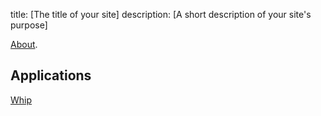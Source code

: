 title: [The title of your site]
description: [A short description of your site's purpose]

[About](./about.html).

## Applications

[Whip](https://play.google.com/store/apps/details?id=com.mobilegameart.whipapp2)